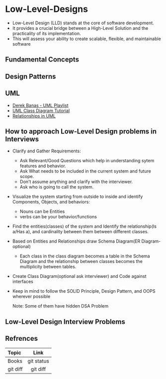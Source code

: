 # Low-Level-Designs

- Low-Level Design (LLD) stands at the core of software development.
- It provides a crucial bridge between a High-Level Solution and the practicality of its implementation. 
- This will assess your ability to create scalable, flexible, and maintainable software

## Fundamental Concepts


## Design Patterns

## UML
- [Derek Banas - UML Playlist](https://www.youtube.com/playlist?list=PLGLfVvz_LVvQ5G-LdJ8RLqe-ndo7QITYc)
- [UML Class Diagram Tutorial](https://www.visual-paradigm.com/guide/uml-unified-modeling-language/uml-class-diagram-tutorial/)
- [Relationships in UML](https://blog.visual-paradigm.com/what-are-the-six-types-of-relationships-in-uml-class-diagrams/)

## How to approach Low-Level Design problems in Interviews
* Clarify and Gather Requirements:
    - Ask Relevant/Good Questions which help in understanding sytem features and behavior.
    - Ask What needs to be included in the current  system and future scope.
    - Don't assume anything and clarify with the interviewer.
    - Ask who is going to call the system.
      
* Visualize the system starting from outside to inside and identify Components, Objects, and behaviors:
    -  Nouns can be Entities
    -  verbs can be your behavior/functions
      
* Find the entities(classes) of the system and Identify the  relationship(Is a/Has a), and cardinality between them between different classes.
  
* Based on Entities and Relationships draw Schema Diagram(ER Diagram- optional)
    - Each class in the class diagram becomes a table in the Schema Diagram and the relationship between classes becomes the multiplicity between tables.
      
* Create Class Diagram(optional ask interviewer)  and Code against interfaces
  
* Keep in mind to follow the SOLID Principle, Design Pattern, and OOPS wherever possible

  Note: Some of them have hidden DSA Problem 

## Low-Level Design Interview Problems






## Refrences

| Topic         | Link |
| :---         |     :---:      |   
| Books   | git status     | 
| git diff     | git diff       | 
